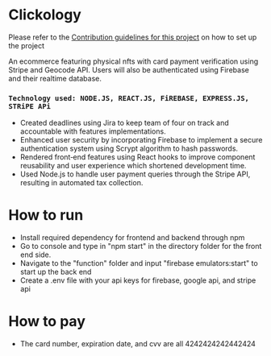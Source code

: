 # Clickology
Please refer to the [Contribution guidelines for this project]([/instructions](https://github.com/issaturtle/Clickology/tree/master/functions)) on how to set up the project

An ecommerce featuring physical nfts with card payment verification using Stripe and Geocode API. Users will also be authenticated using Firebase and their realtime database.

### `Technology used: NODE.JS, REACT.JS, FiREBASE, EXPRESS.JS, STRiPE APi`
- Created deadlines using Jira to keep team of four on track and accountable with features implementations.
- Enhanced user security by incorporating Firebase to implement a secure authentication system using Scrypt algorithm to hash passwords.
- Rendered front‑end features using React hooks to improve component reusability and user experience which shortened development time.
- Used Node.js to handle user payment queries through the Stripe API, resulting in automated tax collection.

# How to run
- Install required dependency for frontend and backend through npm
- Go to console and type in "npm start" in the directory folder for the front end side.
- Navigate to the "function" folder and input "firebase emulators:start" to start up the back end
- Create a .env file with your api keys for firebase, google api, and stripe api
# How to pay
- The card number, expiration date, and cvv are all 4242424242442424

